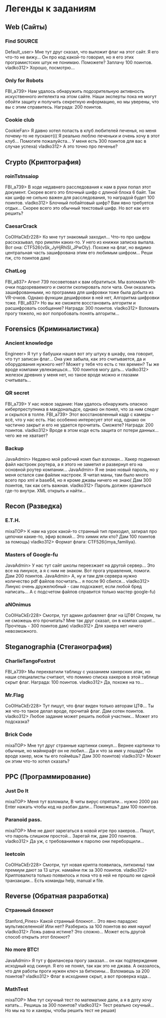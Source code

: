# Легенды к заданиям

## Web (Сайты)

### Find SOURCE
Default_user> Мне тут друг сказал, что выложит флаг на этот сайт. Я его что-то не вижу... Он про код какой-то говорил, но я его этих програмистских штук не понимаю. Поможете? Заплачу 100 поинтов.
vladko312> Хорошо, посмотрю...

### Only for Robots
FBI_a739> Нам удалось обнаружить подозрительную активность искуственного интелекта на этом сайте. Наши эксперты пока не могут обойти защиту и получить секретную информацию, но мы уверены, что вы с этим справитесь. Награда: 200 поинтов.

### Cookie club
CookieFan> Я давно хотел попасть в клуб любителей печенья, но меня почему-то не пускают((( Я реально люблю печеньки и очень хочу в этот клуб... Помогите пожалуйста... У меня есть 300 поинтов для вас в случае успеха)
vladko312> А это точно про печенье?

## Crypto (Криптография)

### roinTstnsaiop
FBI_a739> В ходе недавнего расследования к нам в руки попал этот документ. Скорее всего это блочный шифр с длиной блока 6 байт. Так как шифр не сильно важен для расследования, то наградой будет 100 поинтов.
vladko312> Блочный побайтовый шифр? Вам явно требуется отдых... Скорее всего это обычный текстовый шифр. Но вот как его решить?

### CaesarCrack
CoOlHaCkEr228> Ко мне тут знакомый заходил... Что-то про шифры рассказывал, про римлян каких-то. У него из книжки записка выпала. Вот она: CTF526{vSk_JyHjRhiSl_JPwOly}. Похоже на флаг, но видимо центральная часть зашифрована этим его любимым шифром... Реши пж, сто поинтов дам)

### ChatLog
FBI_a837> Агент 739 посоветовал к вам обратиться. Мы взломали VR-очки подозреваемого и смогли скопировать логи чата. Они оказались зашифрованными, но программа для шифровки тоже была добыта из VR-очков. Однако функции дешифровки в ней нет, Алгоритма шифровки тоже.
FBI_a837> Но вы же сможете восстановить алгоритм и расшифровать сообщение? Награда: 300 поинтов.
vladko312> Взломать прогу тяжело, но вот попробовать понять алгоритм...

## Forensics (Криминалистика)

### Ancient knowledge
Engineer> Я тут у бабушки нашел вот эту штуку в шкафу, она говорит, что тут записан флаг... Она уже забыла, как это считывается, да и оборудования нужного нет? Может у тебя что есть с тех времен? Ты же вроде компами увлекаешься... 100 поинтов могу дать...
vladko312> железок древних у меня нет, но такое вроде можно и глазами считывать...

### QR secret
FBI_a739> У нас новое задание: Нам удалось обнаружить опасноо киберпреступника в макдональдсе, однако он понял, что за ним следят и скрылся в толпе.
FBI_a739> Этот восстановленный кадр с камеры - всё, что у нас есть. Нас особенно интересует этот код, однако он частично закрыт и его не удается прочитать. Сможете? Награда: 200 поинтов.
vladko312> Вроде в этом коде есть защита от потери данных... чего же не хватает?

### Backup
JavaAdmin> Недавно мой рабочий комп был взломан... Хакер подменил файл настроек роутера, а я этого не заметил и развернул его на основной роутер компании...
JavaAdmin> Я не знаю новый пароль, но у меня остался сам файлик настроек. Я читал маны, там было много всего про xml и base64, но я кроме джавы ничего не знаю( Дам 300 поинтов, так как сеть важная.
vladko312> Пароль должен храниться где-то внутри. XML открыть и найти...

## Recon (Разведка)

### E.T.H.
mixaTOP> К нам на урок какой-то странный тип приходил, затирал про цепочки какие-то, эфир всякий... Это химик или кто? Дам 100 поинтов за помощь)
vladko312> Формат флага: CTF526{imya_familiya}.

### Masters of Google-fu
JavaAdmin> У нас тут сайт школы переезжает на другой сервер... Это все на линуксе, а я с ним не знаком. Вот прога управления, помоги. Дам 200 поинтов.
JavaAdmin> А, ну и там для сервера нужно количество pdf файлов посчитать... я после 90 сбился...
vladko312> Линукс очень дружелюбный - сам подскажет, если любой бред написать... А с подсчетом файлов справится только мастер google-fu)

### aNOnimus
CoOlHaCkEr228> Смотри, тут админ добавляет флаг на ЦТФ! Спорим, ты не сможешь его прочитать? Мне так друг сказал, он в компах шарит... Прочтешь - 300 поинтов дам)
vladko312> Для хакера нет ничего невозможного.

## Steganographia (Стеганография)

### CharlieTangoFoxtrot
FBI_a739> Мы перехватили таблицу с указанием хакерских атак, но наши специалисты считают, что помимо списка хакеров в этой таблице скрыт флаг. Награда: 100 поинтов.
vladko312> Да, похоже на то...

### Mr.Flag
CoOlHaCkEr228> Тут пишут, что флаг виден только авторам ЦТФ... Ты же что-то такое делал вроде, прочитай флаг. Дам сотен поинтов.
vladko312> Любое задание может решить любой участник... Может это подсказка?

### Brick Code
mixaTOP> Мне тут друг странные картинки скинул... Вернее картинки то обычные, но майнкрафт он не любил... Да и что за имя у лошади? Он вроде хакер, мож ты его поймёшь? Дам 300 поинтов)
vladko312> Может он этим что-то хотел сказать?

## PPC (Программирование)

### Just Do It
mixaTOP> Меня тут взломали, В читы вирус спрятали... нужно 2000 раз Enter нажать чтобы код на разбан дали... Поможешь? дам 100 поинтов.

### Paranoid pass.
mixaTOP> Мне не дают зарегаться в новой игре про хакеров... Пишут, что пароль слишком простой... Зарегай пж, дам 200 поинтов.
vladko312> Да уж, с требованиями к паролю они переборщили...

### leetcoin
CoOlHaCkEr228> Смотри, тут новая крипта появилась, литкоины) там премиум дают за 13 штук. намайни пж за 300 поинтов.
vladko312> Криптовалюта только появилось и пока что в ней не прошло ни одной транзакции... Есть команды help, manual и file.

## Reverse (Обратная разработка)

### Странный блокнот
Stanford_Pines> Какой странный блокнот... Это явно парадокс мультивселенной! Или нет? Разберись за 100 поинтов во имя науки!
vladko312> Ложь равна истине? Это сложно... Может есть другой способ открыть этот блокнот?

### No more BTC!
JavaAdmin> Я тут у фрилансера прогу заказал... он как подтверждение исходный код скинул. Я его не понял, так как это не джава. А оказалось, что для работы проги нужен ключ за биткоины... Взломаешь за 200 поинтов?
vladko312> Флаг в исходнике скрыт, а вот проверка кода...

### MathTest
mixaTOP> Мне тут скучный тест по математике дали, а я в доту хочу катать... Решишь за 300 поинтов?
vladko312> Тест реально скучный... Но мы на то и хакеры, чтобы решить тест не решая)
